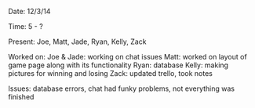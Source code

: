 Date: 12/3/14

Time: 5 - ?

Present: Joe, Matt, Jade, Ryan, Kelly, Zack

Worked on: 
	Joe & Jade: working on chat issues
	Matt: worked on layout of game page along with its functionality
	Ryan: database
	Kelly: making pictures for winning and losing
	Zack: updated trello, took notes

Issues: database errors, chat had funky problems, not everything was finished
